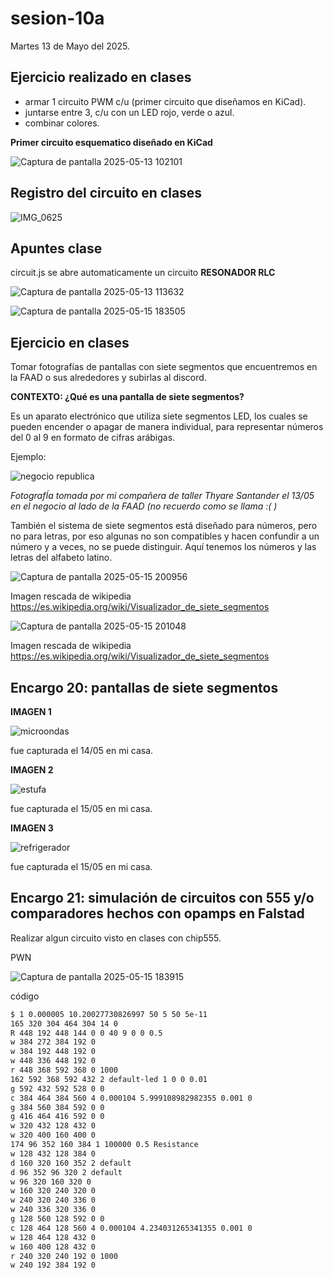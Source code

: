 # sesion-10a

Martes 13 de Mayo del 2025.

## Ejercicio realizado en clases

- armar 1 circuito PWM c/u (primer circuito que diseñamos en KiCad).
- juntarse entre 3, c/u con un LED rojo, verde o azul.
- combinar colores.

**Primer circuito esquematico diseñado en KiCad**

![Captura de pantalla 2025-05-13 102101](https://github.com/user-attachments/assets/80ecb753-1fb9-4ef6-8655-faa2e7bb79f8)

## Registro del circuito en clases

![IMG_0625](https://github.com/user-attachments/assets/e1c2bc35-d3e3-47fe-aac5-f783f76c3685)

## Apuntes clase

circuit.js se abre automaticamente un circuito **RESONADOR RLC**

![Captura de pantalla 2025-05-13 113632](https://github.com/user-attachments/assets/f8d95411-2fac-48d0-8b64-ab463b18dc47)

![Captura de pantalla 2025-05-15 183505](https://github.com/user-attachments/assets/7ec875a7-f6a4-4ce0-b510-341ca345b848)

## Ejercicio en clases

Tomar fotografías de pantallas con siete segmentos que encuentremos en la FAAD o sus alrededores y subirlas al discord.

**CONTEXTO: ¿Qué es una pantalla de siete segmentos?**

Es un aparato electrónico que utiliza siete segmentos LED, los cuales se pueden encender o apagar de manera individual, para representar números del 0 al 9 en formato de cifras arábigas.

Ejemplo:

![negocio republica](https://github.com/user-attachments/assets/32e318bb-7d75-4cee-8427-4d51db767405)

*FotografÍa tomada por mi compañera de taller Thyare Santander el 13/05 en el negocio al lado de la FAAD (no recuerdo como se llama :( )*

También el sistema de siete segmentos está diseñado para números, pero no para letras, por eso algunas no son compatibles y hacen confundir a un número y a veces, no se puede distinguir. Aquí tenemos los números y las letras del alfabeto latino.

![Captura de pantalla 2025-05-15 200956](https://github.com/user-attachments/assets/cf0aa434-76d4-4956-b485-aab521856a6a)

Imagen rescada de wikipedia https://es.wikipedia.org/wiki/Visualizador_de_siete_segmentos

![Captura de pantalla 2025-05-15 201048](https://github.com/user-attachments/assets/4a72e293-4847-4ecb-95c1-dd35ac88b13a)

Imagen rescada de wikipedia https://es.wikipedia.org/wiki/Visualizador_de_siete_segmentos

## Encargo 20: pantallas de siete segmentos

**IMAGEN 1**

![microondas](https://github.com/user-attachments/assets/54ea0c68-101b-452b-b36a-8ba4e1f35fbd)

fue capturada el 14/05 en mi casa.


**IMAGEN 2**

![estufa](https://github.com/user-attachments/assets/4624c423-3ebd-4dcb-a969-b331d8c37057)

fue capturada el 15/05 en mi casa.

**IMAGEN 3**

![refrigerador](https://github.com/user-attachments/assets/1ef3db1c-50c6-4e8b-b843-11bf0ad2b3c8)

fue capturada el 15/05 en mi casa.

## Encargo 21: simulación de circuitos con 555 y/o comparadores hechos con opamps en Falstad

Realizar algun circuito visto en clases con chip555.

PWN

![Captura de pantalla 2025-05-15 183915](https://github.com/user-attachments/assets/f76045b4-b51a-44b0-b789-1a571d3961d7)

código

```txt
$ 1 0.000005 10.20027730826997 50 5 50 5e-11
165 320 304 464 304 14 0
R 448 192 448 144 0 0 40 9 0 0 0.5
w 384 272 384 192 0
w 384 192 448 192 0
w 448 336 448 192 0
r 448 368 592 368 0 1000
162 592 368 592 432 2 default-led 1 0 0 0.01
g 592 432 592 528 0 0
c 384 464 384 560 4 0.000104 5.999108982982355 0.001 0
g 384 560 384 592 0 0
g 416 464 416 592 0 0
w 320 432 128 432 0
w 320 400 160 400 0
174 96 352 160 384 1 100000 0.5 Resistance
w 128 432 128 384 0
d 160 320 160 352 2 default
d 96 352 96 320 2 default
w 96 320 160 320 0
w 160 320 240 320 0
w 240 320 240 336 0
w 240 336 320 336 0
g 128 560 128 592 0 0
c 128 464 128 560 4 0.000104 4.234031265341355 0.001 0
w 128 464 128 432 0
w 160 400 128 432 0
r 240 320 240 192 0 1000
w 240 192 384 192 0
